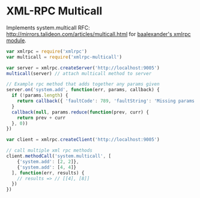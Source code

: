 # XML-RPC Multicall

Implements system.multicall RFC:
http://mirrors.talideon.com/articles/multicall.html for [baalexander's
xmlrpc module](https://github.com/baalexander/node-xmlrpc/).

```js
var xmlrpc = require('xmlrpc')
var multicall = require('xmlrpc-multicall')

var server = xmlrpc.createServer('http://localhost:9005')
multicall(server) // attach multicall method to server

// Example rpc method that adds together any params given
server.on('system.add', function(err, params, callback) {
  if (!params.length) {
    return callback({ 'faultCode': 789, 'faultString': 'Missing params' })
  }
  callback(null, params.reduce(function(prev, curr) {
    return prev + curr
  }, 0))
})

var client = xmlrpc.createClient('http://localhost:9005')

// call multiple xml rpc methods
client.methodCall('system.multicall', [
    {'system.add': [2, 2]},
    {'system.add': [4, 4]}
  ], function(err, results) {
    // results => // [[4], [8]]
  })
})
```
